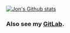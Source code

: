 
[![Jon's Github stats](https://github-readme-stats.vercel.app/api?username=jontrossbach&hide_rank=true&show_icons=true&count_private=true)](https://github.com/jontrossbach/github-readme-stats)

### Also see my [GitLab](https://gitlab.com/jontrossbach).
